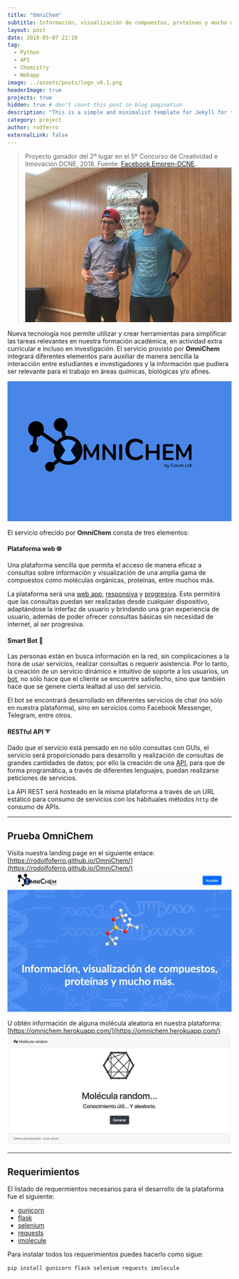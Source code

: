 ```yaml
---
title: "OmniChem"
subtitle: Información, visualización de compuestos, proteínas y mucho más.
layout: post
date: 2018-05-07 22:10
tag:
  - Python
  - API
  - Chemistry
  - Webapp
image: ../assets/posts/logo_v0.1.png
headerImage: true
projects: true
hidden: true # don't count this post in blog pagination
description: "This is a simple and minimalist template for Jekyll for those who likes to eat noodles."
category: project
author: rodferro
externalLink: false
---
```


> Proyecto ganador del 2º lugar en el 5º Concurso de Creatividad e Innovación DCNE, 2018.
> Fuente: [Facebook Empren-DCNE](https://www.facebook.com/EmprenDcne/photos/2092287824355334/).
> ![5º Concurso de Creatividad e Innovación DCNE](../assets/posts/omnichem.jpg)


Nueva tecnología nos permite utilizar y crear herramientas para simplificar las tareas relevantes en nuestra formación académica, en actividad extra curricular e incluso en investigación. El servicio provisto por **OmniChem** integrará diferentes elementos para auxiliar de manera sencilla la interacción entre estudiantes e investigadores y la información que pudiera ser relevante para el trabajo en áreas químicas, biológicas y/o afines.

![OmniChem](../assets/posts/logo_v0.1_black.png)

El servicio ofrecido por **OmniChem** consta de tres elementos:

#### Plataforma web 🌐

Una plataforma sencilla que permita el acceso de manera eficaz a consultas sobre información y visualización de una amplia gama de compuestos como moléculas orgánicas, proteínas, entre muchos más.

La plataforma será una  [web app](https://impactum.mx/diferencia-pagina-web-plataforma-web-apps/), [responsiva](https://www.smashingmagazine.com/2011/01/guidelines-for-responsive-web-design/) y [progresiva](https://developers.google.com/web/progressive-web-apps/). Esto permitirá que las consultas puedan ser realizadas desde cualquier dispositivo, adaptándose la interfaz de usuario y brindando una gran experiencia de usuario, además de poder ofrecer consultas básicas sin necesidad de internet, al ser progresiva.

#### Smart Bot 🤖

Las personas están en busca información en la red, sin complicaciones a la hora de usar servicios, realizar consultas o requerir asistencia. Por lo tanto, la creación de un servicio dinámico e intuitivo de soporte a los usuarios, un [bot](https://www.techadvisor.co.uk/feature/software/what-are-bots-3638979/), no sólo hace que el cliente se encuentre satisfecho, sino que también hace que se genere cierta lealtad al uso del servicio.

El bot se encontrará desarrollado en diferentes servicios de chat (no sólo en nuestra plataforma), sino en servicios como Facebook Messenger, Telegram, entre otros.

#### RESTful API ➰

Dado que el servicio está pensado en no sólo consultas con GUIs, el servicio será proporcionado para desarrollo y realización de consultas de grandes cantidades de datos; por ello la creación de una [API](https://www.mulesoft.com/resources/api/what-is-an-api), para que de forma programática, a través de diferentes lenguajes, puedan realizarse peticiones de servicios.

La API REST será hosteado en la misma plataforma a través de un URL estático para consumo de servicios con los habituales métodos `http` de consumo de APIs.

---

## Prueba OmniChem

Visita nuestra landing page en el siguiente enlace: [https://rodolfoferro.github.io/OmniChem/](https://rodolfoferro.github.io/OmniChem/)
![OmniChem](../assets/posts/omnichem.gif)

U obtén información de alguna molécula aleatoria en nuestra plataforma: [https://omnichem.herokuapp.com/](https://omnichem.herokuapp.com/)
![Random molecule](../assets/posts/randommol.png)

---

## Requerimientos

El listado de requermientos necesarios para el desarrollo de la plataforma fue el siguiente:

- [gunicorn](http://gunicorn.org/)
- [flask](http://flask.pocoo.org/)
- [selenium](http://selenium-python.readthedocs.io/)
- [requests](http://docs.python-requests.org/en/master/)
- [imolecule](http://patrickfuller.github.io/imolecule/)

Para instalar todos los requerimientos puedes hacerlo como sigue:
```bash
pip install gunicorn flask selenium requests imolecule
```
